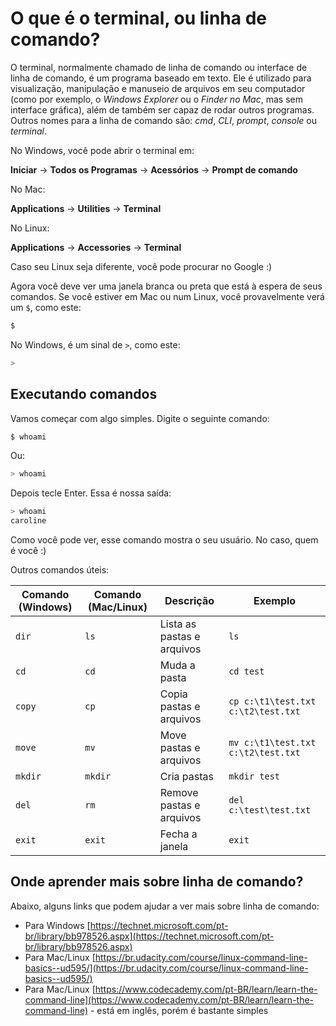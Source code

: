 # O que é o terminal, ou linha de comando?

O terminal, normalmente chamado de linha de comando ou interface de linha de
comando, é um programa baseado em texto. Ele é utilizado para visualização,
manipulação e manuseio de arquivos em seu computador \(como por exemplo,
o *Windows Explorer* ou o *Finder no Mac*, mas sem interface gráfica\),
além de também ser capaz de rodar outros programas. Outros nomes para a linha
de comando são: _cmd_, _CLI_, _prompt_, _console_ ou _terminal_.

No Windows, você pode abrir o terminal em:

**Iniciar** → **Todos os Programas** → **Acessórios** → **Prompt de comando**

No Mac:

**Applications** → **Utilities** → **Terminal**

No Linux:

**Applications** → **Accessories** → **Terminal**

Caso seu Linux seja diferente, você pode procurar no Google :\)

Agora você deve ver uma janela branca ou preta que está à espera de seus
comandos.
Se você estiver em Mac ou num Linux, você provavelmente verá um `$`, como este:

```sh
$
```

No Windows, é um sinal de `>`, como este:

```sh
>
```

## Executando comandos

Vamos começar com algo simples. Digite o seguinte comando:

```sh
$ whoami
```

Ou:

```sh
> whoami
```

Depois tecle Enter. Essa é nossa saída:

```sh
> whoami
caroline
```

Como você pode ver, esse comando mostra o seu usuário. No caso, quem é você :)

Outros comandos úteis:

| Comando (Windows) | Comando (Mac/Linux) | Descrição | Exemplo |
| --- | --- | --- | --- |
| `dir` | `ls` | Lista as pastas e arquivos | `ls` |
| `cd` | `cd` | Muda a pasta | `cd test` |
| `copy` | `cp` | Copia pastas e arquivos | `cp c:\t1\test.txt c:\t2\test.txt` |
| `move` | `mv` | Move pastas e arquivos | `mv c:\t1\test.txt c:\t2\test.txt` |
| `mkdir` | `mkdir` | Cria pastas | `mkdir test` |
| `del` | `rm` | Remove pastas e arquivos | `del c:\test\test.txt` |
| `exit` | `exit` | Fecha a janela | `exit` |

## Onde aprender mais sobre linha de comando?

Abaixo, alguns links que podem ajudar a ver mais sobre linha de comando:

* Para Windows [https://technet.microsoft.com/pt-br/library/bb978526.aspx](https://technet.microsoft.com/pt-br/library/bb978526.aspx)
* Para Mac/Linux [https://br.udacity.com/course/linux-command-line-basics--ud595/](https://br.udacity.com/course/linux-command-line-basics--ud595/)
* Para Mac/Linux [https://www.codecademy.com/pt-BR/learn/learn-the-command-line](https://www.codecademy.com/pt-BR/learn/learn-the-command-line) - está em inglês, porém é bastante simples
